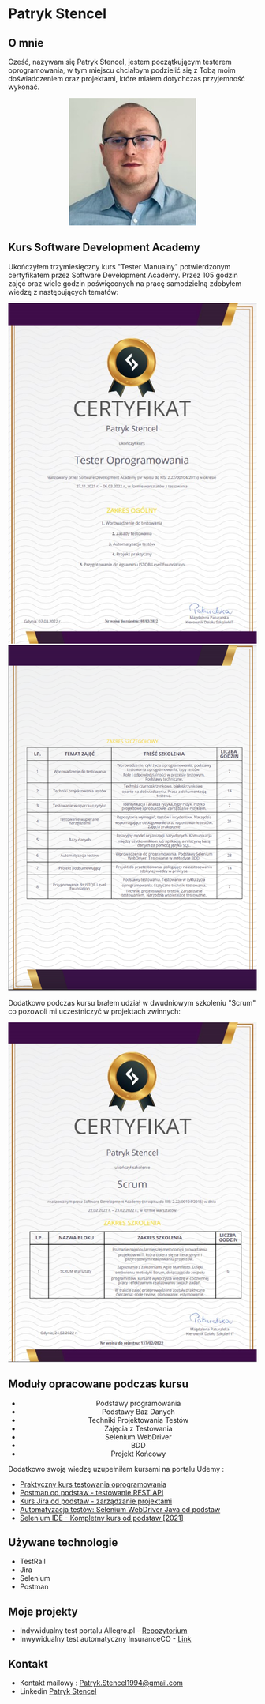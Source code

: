 # Patryk Stencel

## O mnie
Cześć, nazywam się Patryk Stencel, jestem początkującym testerem oprogramowania, w tym miejscu chciałbym podzielić się z Tobą moim doświadczeniem oraz projektami, które miałem dotychczas przyjemność wykonać.
<center>

![image](https://github.com/PatrykStencel/Portfolio/blob/main/img/me.jpg?raw=true)


</center>

## Kurs Software Development Academy
Ukończyłem trzymiesięczny kurs "Tester Manualny" potwierdzonym certyfikatem przez Software Development Academy. Przez 105 godzin zajęć oraz wiele godzin poświęconych na pracę samodzielną zdobyłem wiedzę z następujących tematów:

![image](https://github.com/PatrykStencel/Portfolio/blob/main/img/tester.jpg?raw=true)
![image](https://github.com/PatrykStencel/Portfolio/blob/main/img/dyplom2str.png)

Dodatkowo podczas kursu brałem udział w dwudniowym szkoleniu "Scrum" co pozowoli mi uczestniczyć w projektach zwinnych:

![image](https://github.com/PatrykStencel/Portfolio/blob/main/img/Scrum.jpg?raw=true)

## Moduły opracowane podczas kursu
<center>

* Podstawy programowania
* Podstawy Baz Danych
* Techniki Projektowania Testów
* Zajęcia z Testowania
* Selenium WebDriver
* BDD
* Projekt Końcowy

</center>


Dodatkowo swoją wiedzę uzupełniłem kursami na portalu Udemy : 

* [Praktyczny kurs testowania oprogramowania](https://www.udemy.com/course/praktyczny-kurs-testowania-oprogramowania/)
* [Postman od podstaw - testowanie REST API](https://www.udemy.com/course/postman-od-podstaw-testowanie-rest-api/)
* [Kurs Jira od podstaw - zarządzanie projektami](https://www.udemy.com/course/kurs-jira-od-podstaw-zarzadzanie-projektami/)
* [Automatyzacja testów: Selenium WebDriver Java od podstaw](https://www.udemy.com/course/automatyzacja-testow-selenium-webdriver-java-od-podstaw/)
* [Selenium IDE - Kompletny kurs od podstaw [2021]](https://www.udemy.com/course/selenium-ide-kompletny-kurs-od-podstaw/)


## Używane technologie
* TestRail
* Jira
* Selenium
* Postman

## Moje projekty

* Indywidualny test portalu Allegro.pl - [Repozytorium](https://github.com/PatrykStencel/Indywidualny-projekt---Test-Allegro.pl)
* Inwywidualny test automatyczny InsuranceCO - [Link](https://github.com/PatrykStencel/AutomaticTest.git)

## Kontakt

* Kontakt mailowy : Patryk.Stencel1994@gmail.com
*  Linkedin [Patryk Stencel](https://www.linkedin.com/in/patrykst/)
